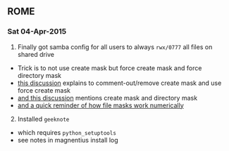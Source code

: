 ## ROME
### Sat 04-Apr-2015
1. Finally got samba config for all users to always `rwx/0777` all files on shared drive
  * Trick is to not use create mask but force create mask and force directory mask
   * [this discussion](http://serverfault.com/questions/562875/samba-default-file-creation-mask-calculation) explains to comment-out/remove create mask and use force create mask
   * [and this discussion](https://lists.samba.org/archive/samba/2003-March/063429.html) mentions create mask and directory mask
   * [and a quick reminder of how file masks work numerically](http://www.computerhope.com/unix/uchmod.htm)
2. Installed `geeknote`
  * which requires `python_setuptools`
  * see notes in magnentius install log
